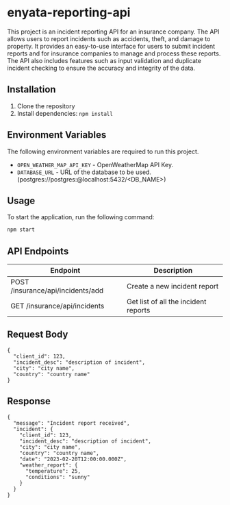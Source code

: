 # enyata-reporting-api

This project is an incident reporting API for an insurance company. The API allows users to report incidents such as accidents, theft, and damage to property. It provides an easy-to-use interface for users to submit incident reports and for insurance companies to manage and process these reports. The API also includes features such as input validation and duplicate incident checking to ensure the accuracy and integrity of the data.

## Installation

1. Clone the repository
2. Install dependencies: `npm install`

## Environment Variables

The following environment variables are required to run this project. 

- `OPEN_WEATHER_MAP_API_KEY` - OpenWeatherMap API Key.
- `DATABASE_URL` - URL of the database to be used. (postgres://postgres:<PASSWORD>@localhost:5432/<DB_NAME>)


## Usage

To start the application, run the following command:

```bash
npm start

``` 

## API Endpoints



| Endpoint | Description               |
| -------- | ------------------------- |
| POST /insurance/api/incidents/add | Create a new incident report |
| GET /insurance/api/incidents | Get list of all the incident reports |



## Request Body

```
{
  "client_id": 123,
  "incident_desc": "description of incident",
  "city": "city name",
  "country": "country name"
}

```

## Response

```
{
  "message": "Incident report received",
  "incident": {
    "client_id": 123,
    "incident_desc": "description of incident",
    "city": "city name",
    "country": "country name",
    "date": "2023-02-20T12:00:00.000Z",
    "weather_report": {
      "temperature": 25,
      "conditions": "sunny"
    }
  }
}

```
